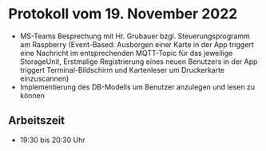 # Protokoll vom 19. November 2022

- MS-Teams Besprechung mit Hr. Grubauer bzgl. Steuerungsprogramm am Raspberry (Event-Based: Ausborgen einer Karte in der App triggert eine Nachricht im entsprechenden MQTT-Topic für das jeweilige StorageUnit, Erstmalige Registrierung eines neuen Benutzers in der App triggert Terminal-Bildschirm und Kartenleser um Druckerkarte einzuscannen)
- Implementierung des DB-Modells um Benutzer anzulegen und lesen zu können

## Arbeitszeit
<!-- { "progress": true, "date": ["22/11/19"] } -->
- 19:30 bis 20:30 Uhr
<!-- { "progress": false } -->
